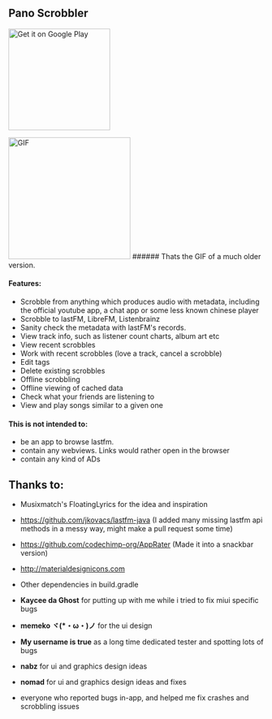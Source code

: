 ## Pano Scrobbler
<a href='https://play.google.com/store/apps/details?id=com.arn.scrobble&utm_source=github&pcampaignid=MKT-Other-global-all-co-prtnr-py-PartBadge-Mar2515-1'><img alt='Get it on Google Play' src='https://play.google.com/intl/en_us/badges/images/generic/en_badge_web_generic.png' width="200"/></a>

<img alt='GIF' src='https://media.giphy.com/media/WvikAmG3iseJoFun1A/giphy.gif' width="240"/>
###### Thats the GIF of a much older version.

#### Features:
- Scrobble from anything which produces audio with metadata, including the official youtube app, a chat app or some less known chinese player
- Scrobble to lastFM, LibreFM, Listenbrainz
- Sanity check the metadata with lastFM's records. 
- View track info, such as listener count charts, album art etc
- View recent scrobbles
- Work with recent scrobbles (love a track, cancel a scrobble)
- Edit tags
- Delete existing scrobbles
- Offline scrobbling
- Offline viewing of cached data
- Check what your friends are listening to
- View and play songs similar to a given one

#### This is not intended to:
- be an app to browse lastfm.
- contain any webviews. Links would rather open in the browser
- contain any kind of ADs

## Thanks to:

- Musixmatch's FloatingLyrics for the idea and inspiration
- https://github.com/jkovacs/lastfm-java (I added many missing lastfm api methods in a messy way, might make a pull request some time)
- https://github.com/codechimp-org/AppRater (Made it into a snackbar version)
- http://materialdesignicons.com
- Other dependencies in build.gradle

- **Kaycee da Ghost** for putting up with me while i tried to fix miui specific bugs
- **memeko ヾ(\*・ω・)ノ** for the ui design
- **My username is true** as a long time dedicated tester and spotting lots of bugs
- **nabz** for ui and graphics design ideas
- **nomad** for ui and graphics design ideas and fixes
- everyone who reported bugs in-app, and helped me fix crashes and scrobbling issues